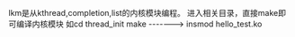 lkm是从kthread,completion,list的内核模块编程。
进入相关目录，直接make即可编译内核模块
如cd thread_init
make -------> insmod hello_test.ko
